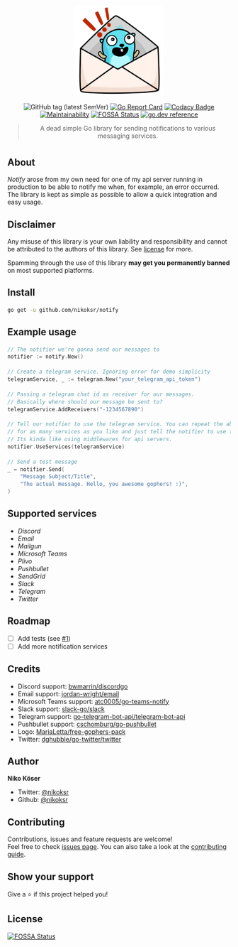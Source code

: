 <div align="center">
<img
    width=40%
    src="assets/gopher-letter.svg"
    alt="notify logo"
/>

![GitHub tag (latest SemVer)](https://img.shields.io/github/v/tag/nikoksr/notify?color=success&label=version&sort=semver)
[![Go Report Card](https://goreportcard.com/badge/github.com/nikoksr/notify)](https://goreportcard.com/report/github.com/nikoksr/notify)
[![Codacy Badge](https://app.codacy.com/project/badge/Grade/37fdff3c275c4a72a3a061f2d0ec5553)](https://www.codacy.com/gh/nikoksr/notify/dashboard?utm_source=github.com&amp;utm_medium=referral&amp;utm_content=nikoksr/notify&amp;utm_campaign=Badge_Grade)
[![Maintainability](https://api.codeclimate.com/v1/badges/b3afd7bf115341995077/maintainability)](https://codeclimate.com/github/nikoksr/notify/maintainability)
[![FOSSA Status](https://app.fossa.com/api/projects/git%2Bgithub.com%2Fnikoksr%2Fnotify.svg?type=shield)](https://app.fossa.com/projects/git%2Bgithub.com%2Fnikoksr%2Fnotify?ref=badge_shield)
[![go.dev reference](https://img.shields.io/badge/go.dev-reference-007d9c?logo=go&logoColor=white&style=flat)](https://pkg.go.dev/github.com/nikoksr/notify)

</div>

> <p align="center">A dead simple Go library for sending notifications to various messaging services.</p>

<h1></h1>

## About <a id="about"></a>

*Notify* arose from my own need for one of my api server running in production to be able to notify me when, for example, an error occurred. The library is kept as simple as possible to allow a quick integration and easy usage.

## Disclaimer <a id="disclaimer"></a>

Any misuse of this library is your own liability and responsibility and cannot be attributed to the authors of this library.  See [license](LICENSE) for more.

Spamming through the use of this library **may get you permanently banned** on most supported platforms.

## Install <a id="install"></a>

```sh
go get -u github.com/nikoksr/notify
```

## Example usage <a id="usage"></a>

```go
// The notifier we're gonna send our messages to
notifier := notify.New()

// Create a telegram service. Ignoring error for demo simplicity
telegramService, _ := telegram.New("your_telegram_api_token")

// Passing a telegram chat id as receiver for our messages.
// Basically where should our message be sent to?
telegramService.AddReceivers("-1234567890")

// Tell our notifier to use the telegram service. You can repeat the above process
// for as many services as you like and just tell the notifier to use them.
// Its kinda like using middlewares for api servers.
notifier.UseServices(telegramService)

// Send a test message
_ = notifier.Send(
	"Message Subject/Title",
	"The actual message. Hello, you awesome gophers! :)",
)
```

## Supported services <a id="supported_services"></a>

- *Discord*
- *Email*
- *Mailgun*
- *Microsoft Teams*
- *Plivo*
- *Pushbullet*
- *SendGrid*
- *Slack*
- *Telegram*
- *Twitter*

## Roadmap <a id="roadmap"></a>

- [ ] Add tests (see [#1](https://github.com/nikoksr/notify/issues/1))
- [ ] Add more notification services

## Credits <a id="credits"></a>

- Discord support: [bwmarrin/discordgo](https://github.com/bwmarrin/discordgo)
- Email support: [jordan-wright/email](https://github.com/jordan-wright/email)
- Microsoft Teams support: [atc0005/go-teams-notify](https://github.com/atc0005/go-teams-notify)
- Slack support: [slack-go/slack](https://github.com/slack-go/slack)
- Telegram support: [go-telegram-bot-api/telegram-bot-api](https://github.com/go-telegram-bot-api/telegram-bot-api)
- Pushbullet support: [cschomburg/go-pushbullet](https://github.com/cschomburg/go-pushbullet)
- Logo: [MariaLetta/free-gophers-pack](https://github.com/MariaLetta/free-gophers-pack)
- Twitter: [dghubble/go-twitter/twitter](https://github.com/dghubble/go-twitter/twitter)

## Author <a id="author"></a>

**Niko Köser**

* Twitter: [@nikoksr](https://twitter.com/nikoksr)
* Github: [@nikoksr](https://github.com/nikoksr)

## Contributing <a id="contributing"></a>

Contributions, issues and feature requests are welcome!<br />Feel free to check [issues page](https://github.com/nikoksr/notify/issues). You can also take a look at the [contributing guide](https://github.com/nikoksr/notify/blob/main/CONTRIBUTING.md).

## Show your support <a id="support"></a>

Give a ⭐️ if this project helped you!

## License <a id="license"></a>

[![FOSSA Status](https://app.fossa.com/api/projects/git%2Bgithub.com%2Fnikoksr%2Fnotify.svg?type=large)](https://app.fossa.com/projects/git%2Bgithub.com%2Fnikoksr%2Fnotify?ref=badge_large)
